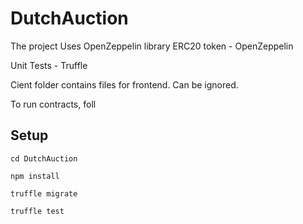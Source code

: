 # DutchAuction
The project Uses OpenZeppelin library
ERC20 token - OpenZeppelin

Unit Tests - Truffle


Cient folder contains files for frontend. Can be ignored. 

To run contracts, foll


## Setup

`cd DutchAuction`

`npm install`

`truffle migrate`

`truffle test`
